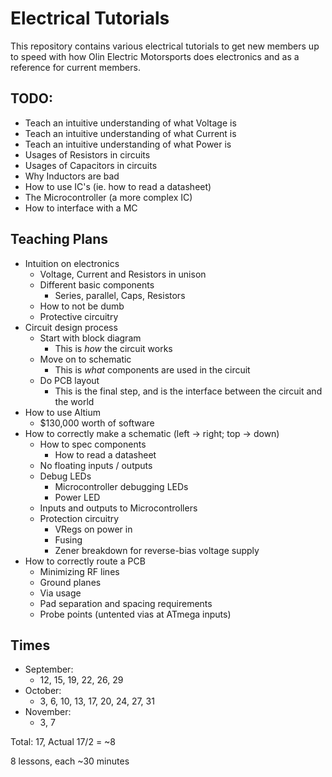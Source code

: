 # Electrical Tutorials

This repository contains various electrical tutorials to get new members up to speed with how Olin Electric Motorsports does electronics and as a reference for current members.

## TODO:

- Teach an intuitive understanding of what Voltage is
- Teach an intuitive understanding of what Current is
- Teach an intuitive understanding of what Power is
- Usages of Resistors in circuits
- Usages of Capacitors in circuits
- Why Inductors are bad
- How to use IC's (ie. how to read a datasheet)
- The Microcontroller (a more complex IC)
- How to interface with a MC

## Teaching Plans 

- Intuition on electronics
  - Voltage, Current and Resistors in unison
  - Different basic components
    - Series, parallel, Caps, Resistors
  - How to not be dumb
  - Protective circuitry
- Circuit design process
  - Start with block diagram
    - This is *how* the circuit works
  - Move on to schematic
    - This is *what* components are used in the circuit
  - Do PCB layout
    - This is the final step, and is the interface between the circuit and the world
- How to use Altium
  - $130,000 worth of software
- How to correctly make a schematic (left -> right; top -> down)
  - How to spec components
    - How to read a datasheet
  - No floating inputs / outputs
  - Debug LEDs
    - Microcontroller debugging LEDs
    - Power LED
  - Inputs and outputs to Microcontrollers
  - Protection circuitry
    - VRegs on power in
    - Fusing
    - Zener breakdown for reverse-bias voltage supply
- How to correctly route a PCB
  - Minimizing RF lines
  - Ground planes
  - Via usage
  - Pad separation and spacing requirements
  - Probe points (untented vias at ATmega inputs)

## Times
- September:
  - 12, 15, 19, 22, 26, 29
- October:
  - 3, 6, 10, 13, 17, 20, 24, 27, 31
- November:
  - 3, 7

Total: 17, Actual 17/2 = ~8

 8 lessons, each ~30 minutes



